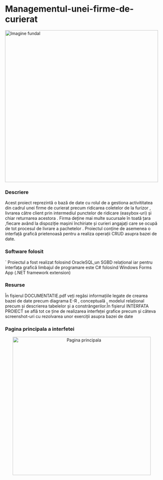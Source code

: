 # Managementul-unei-firme-de-curierat

<img src="https://github.com/user-attachments/assets/cc89db85-0e57-434e-88d4-7a70f9ab010c" alt="Imagine fundal" width=100% height=500px/>

### Descriere

Acest proiect reprezintă o bază de date cu rolul de a gestiona activititatea din cadrul unei firme de curierat precum ridicarea coletelor de la furizor , livrarea către client prin intermediul punctelor de ridicare (easybox-uri) și chiar returnarea acestora . Firma deține mai multe sucursale în toată țara ,fiecare având la dispoziție mașini închiriate și curieri angajați care se ocupă de tot procesul de livrare a pachetelor . Proiectul conține de asemenea o interfață grafică prietenoasă pentru a realiza operații CRUD asupra bazei de date. 

### Software folosit
`
Proiectul a fost realizat folosind OracleSQL,un SGBD relațional iar pentru interfața grafică limbajul de programare este C# folosind Windows Forms App (.NET framework extension)

### Resurse

În fișierul DOCUMENTATIE.pdf veți regăsi informațiile legate de crearea bazei de date precum diagrama E-R , conceptuală , modelul relațional precum și descrierea tabelelor și a constrângerilor.În fișierul INTERFATA PROIECT se află tot ce ține de realizarea interfeței grafice precum și câteva screenshot-uri cu rezolvarea unor exerciții asupra bazei de date

### Pagina principala a interfetei
<p align="center">
<img width="455" alt="Pagina principala" src="https://github.com/user-attachments/assets/709f6838-6e6f-4843-9199-3244907b4474" />
  
</p>
